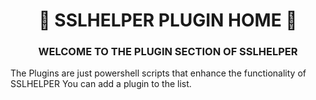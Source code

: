<h1 align="center">📝 SSLHELPER PLUGIN HOME 📝</h1>
<h3 align="center">WELCOME TO THE PLUGIN SECTION OF SSLHELPER</h3>

The Plugins are just powershell scripts that enhance the functionality of SSLHELPER
You can add a plugin to the list.
